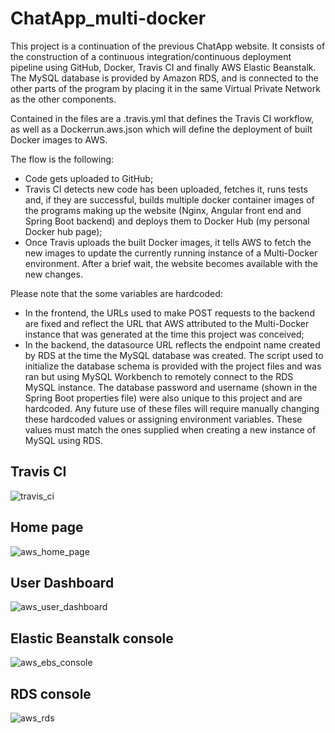 # ChatApp_multi-docker

  This project is a continuation of the previous ChatApp website. It consists of the construction of a continuous integration/continuous deployment pipeline using GitHub, Docker, Travis CI and finally AWS Elastic Beanstalk. The MySQL database is provided by Amazon RDS, and is connected to the other parts of the program by placing it in the same Virtual Private Network as the other components.
  
  Contained in the files are a .travis.yml that defines the Travis CI workflow, as well as a Dockerrun.aws.json which will define the deployment of built Docker images to AWS.


The flow is the following:
- Code gets uploaded to GitHub;
- Travis CI detects new code has been uploaded, fetches it, runs tests and, if they are successful, builds multiple docker container images of the programs making up the website (Nginx, Angular front end and Spring Boot backend) and deploys them to Docker Hub (my personal Docker hub page);
- Once Travis uploads the built Docker images, it tells AWS to fetch the new images to update the currently running instance of a Multi-Docker environment. After a brief wait, the website becomes available with the new changes.

Please note that the some variables are hardcoded:
- In the frontend, the URLs used to make POST requests to the backend are fixed and reflect the URL that AWS attributed to the Multi-Docker instance that was generated at the time this project was conceived;
- In the backend, the datasource URL reflects the endpoint name created by RDS at the time the MySQL database was created. The script used to initialize the database schema is provided with the project files and was ran but using MySQL Workbench to remotely connect to the RDS MySQL instance. 
The database password and username (shown in the Spring Boot properties file) were also unique to this project and are hardcoded. Any future use of these files will require manually changing these hardcoded values or assigning environment variables. These values must match the ones supplied when creating a new instance of MySQL using RDS.


## Travis CI

![travis_ci](https://user-images.githubusercontent.com/61985975/85609763-4df7a100-b64e-11ea-8e63-d3c5fa7ecf57.jpg)


## Home page

![aws_home_page](https://user-images.githubusercontent.com/61985975/85608773-4e436c80-b64d-11ea-942c-00ccd83631eb.jpg)

## User Dashboard

![aws_user_dashboard](https://user-images.githubusercontent.com/61985975/85608849-63b89680-b64d-11ea-9504-ca34f7aa7ef4.jpg)

## Elastic Beanstalk console

![aws_ebs_console](https://user-images.githubusercontent.com/61985975/85608994-877bdc80-b64d-11ea-954a-10321059c7ce.jpg)


## RDS console

![aws_rds](https://user-images.githubusercontent.com/61985975/85609066-9c587000-b64d-11ea-9852-6ea2bf457683.jpg)



